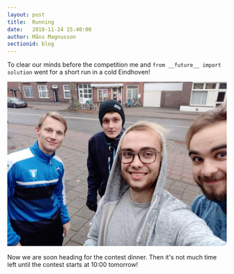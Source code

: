 ```yaml
---
layout: post
title:  Running
date:   2018-11-24 15:40:00
author: Måns Magnusson
sectionid: blog
---
```


To clear our minds before the competition me and `from __future__ import solution` went for a short run in a cold Eindhoven!

![running](/assets/imgs/181124/running.jpg)

Now we are soon heading for the contest dinner. Then it's not much time left until the contest starts at 10:00 tomorrow!
